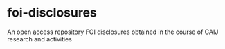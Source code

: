 # foi-disclosures
An open access repository FOI disclosures obtained in the course of CAIJ research and activities
